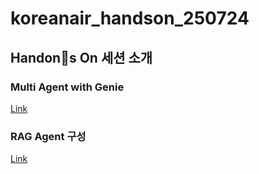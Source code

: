 # koreanair_handson_250724

## Handons On 세션 소개


### Multi Agent with Genie

[Link](https://docs.databricks.com/aws/en/notebooks/source/generative-ai/langgraph-multiagent-genie-pat.html)

### RAG Agent 구성

[Link](https://docs.databricks.com/aws/en/notebooks/source/generative-ai/unstructured-data-pipeline.html)
